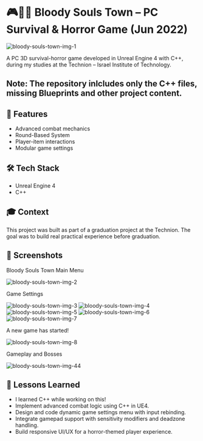 # 🎮🧟‍♂️ Bloody Souls Town – PC Survival & Horror Game (Jun 2022)

![bloody-souls-town-img-1](https://github.com/user-attachments/assets/51f9f599-cc7c-4e51-869f-6a5a0711cb2c)

A PC 3D survival-horror game developed in Unreal Engine 4 with C++, during my studies at the Technion – Israel Institute of Technology.

## Note: The repository inlcludes only the C++ files, missing Blueprints and other project content.

## 🚀 Features

- Advanced combat mechanics
- Round-Based System
- Player-item interactions
- Modular game settings

## 🛠 Tech Stack

- Unreal Engine 4
- C++

## 🎓 Context

This project was built as part of a graduation project at the Technion.
The goal was to build real practical experience before graduation.

## 📸 Screenshots

Bloody Souls Town Main Menu

![bloody-souls-town-img-2](https://github.com/user-attachments/assets/73215508-7d98-466a-ab85-7d2606b53fd0)


Game Settings

![bloody-souls-town-img-3](https://github.com/user-attachments/assets/06bc6fbb-b962-401d-b394-3a4c753ab96e)
![bloody-souls-town-img-4](https://github.com/user-attachments/assets/fc6c3403-6f7d-491a-9255-be7dc58b9763)
![bloody-souls-town-img-5](https://github.com/user-attachments/assets/8c4e25cc-22d5-45dc-847c-ffd441c4cbee)
![bloody-souls-town-img-6](https://github.com/user-attachments/assets/71f4b26c-4a92-43b5-a397-46412fd3d30b)
![bloody-souls-town-img-7](https://github.com/user-attachments/assets/60f86699-8e55-41e8-a2e3-03122d0f0df9)


A new game has started!

![bloody-souls-town-img-8](https://github.com/user-attachments/assets/7797ceec-9d96-4bcc-8c41-bf9bdc74c5db)


Gameplay and Bosses

![bloody-souls-town-img-44](https://github.com/user-attachments/assets/a1f31a90-da45-457f-8744-e28d87348955)




## 🧠 Lessons Learned

- I learned C++ while working on this!
- Implement advanced combat logic using C++ in UE4.
- Design and code dynamic game settings menu with input rebinding.
- Integrate gamepad support with sensitivity modifiers and deadzone handling.
- Build responsive UI/UX for a horror-themed player experience.
